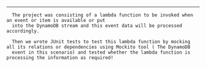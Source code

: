 -----------------------
      The project was consisting of a lambda function to be invoked when an event or item is available or put 
      into the DynamoDB stream and this event data will be processed accordingly. 
      
      Then we wrote JUnit tests to test this lambda function by mocking all its relations or dependencies using Mockito tool ( The DynamoDB
      event in this scenario) and tested whether the lambda function is processing the information as required!
      
